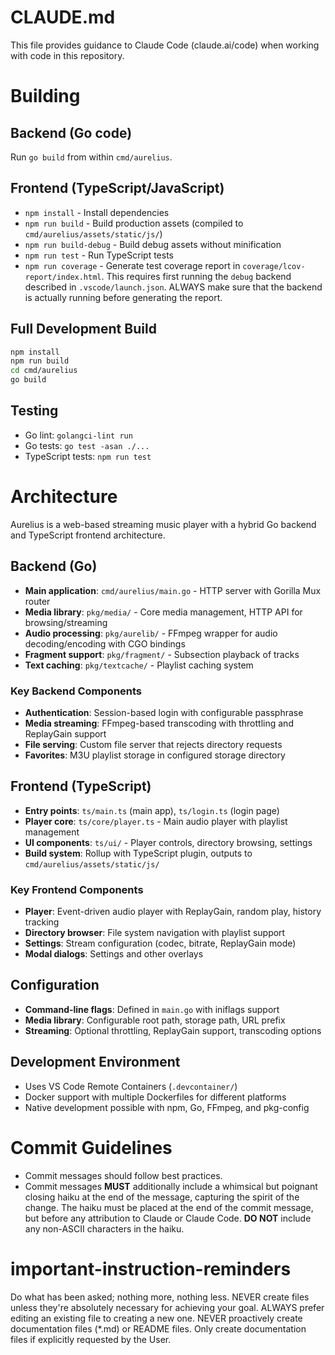 # CLAUDE.md

This file provides guidance to Claude Code (claude.ai/code) when working with code in this repository.

# Building

## Backend (Go code)

Run `go build` from within `cmd/aurelius`.

## Frontend (TypeScript/JavaScript)

- `npm install` - Install dependencies
- `npm run build` - Build production assets (compiled to `cmd/aurelius/assets/static/js/`)
- `npm run build-debug` - Build debug assets without minification
- `npm run test` - Run TypeScript tests
- `npm run coverage` - Generate test coverage report in `coverage/lcov-report/index.html`. This requires first running the `debug` backend described in `.vscode/launch.json`. ALWAYS make sure that the backend is actually running before generating the report.

## Full Development Build

```bash
npm install
npm run build
cd cmd/aurelius
go build
```

## Testing

- Go lint: `golangci-lint run`
- Go tests: `go test -asan ./...`
- TypeScript tests: `npm run test`

# Architecture

Aurelius is a web-based streaming music player with a hybrid Go backend and TypeScript frontend architecture.

## Backend (Go)

- **Main application**: `cmd/aurelius/main.go` - HTTP server with Gorilla Mux router
- **Media library**: `pkg/media/` - Core media management, HTTP API for browsing/streaming
- **Audio processing**: `pkg/aurelib/` - FFmpeg wrapper for audio decoding/encoding with CGO bindings
- **Fragment support**: `pkg/fragment/` - Subsection playback of tracks
- **Text caching**: `pkg/textcache/` - Playlist caching system

### Key Backend Components

- **Authentication**: Session-based login with configurable passphrase
- **Media streaming**: FFmpeg-based transcoding with throttling and ReplayGain support
- **File serving**: Custom file server that rejects directory requests
- **Favorites**: M3U playlist storage in configured storage directory

## Frontend (TypeScript)

- **Entry points**: `ts/main.ts` (main app), `ts/login.ts` (login page)
- **Player core**: `ts/core/player.ts` - Main audio player with playlist management
- **UI components**: `ts/ui/` - Player controls, directory browsing, settings
- **Build system**: Rollup with TypeScript plugin, outputs to `cmd/aurelius/assets/static/js/`

### Key Frontend Components

- **Player**: Event-driven audio player with ReplayGain, random play, history tracking
- **Directory browser**: File system navigation with playlist support
- **Settings**: Stream configuration (codec, bitrate, ReplayGain mode)
- **Modal dialogs**: Settings and other overlays

## Configuration

- **Command-line flags**: Defined in `main.go` with iniflags support
- **Media library**: Configurable root path, storage path, URL prefix
- **Streaming**: Optional throttling, ReplayGain support, transcoding options

## Development Environment

- Uses VS Code Remote Containers (`.devcontainer/`)
- Docker support with multiple Dockerfiles for different platforms
- Native development possible with npm, Go, FFmpeg, and pkg-config

# Commit Guidelines

- Commit messages should follow best practices.
- Commit messages **MUST** additionally include a whimsical but poignant closing haiku at the end of the message, capturing the spirit of the change. The haiku must be placed at the end of the commit message, but before any attribution to Claude or Claude Code. **DO NOT** include any non-ASCII characters in the haiku.

# important-instruction-reminders
Do what has been asked; nothing more, nothing less.
NEVER create files unless they're absolutely necessary for achieving your goal.
ALWAYS prefer editing an existing file to creating a new one.
NEVER proactively create documentation files (*.md) or README files. Only create documentation files if explicitly requested by the User.

